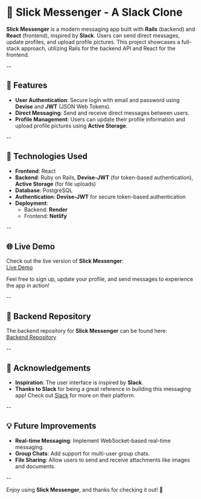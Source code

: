 # 💬 Slick Messenger - A Slack Clone

**Slick Messenger** is a modern messaging app built with **Rails** (backend) and **React** (frontend), inspired by **Slack**. Users can send direct messages, update profiles, and upload profile pictures. This project showcases a full-stack approach, utilizing Rails for the backend API and React for the frontend.

--

## 🚀 Features
- **User Authentication**: Secure login with email and password using **Devise** and **JWT** (JSON Web Tokens).
- **Direct Messaging**: Send and receive direct messages between users.
- **Profile Management**: Users can update their profile information and upload profile pictures using **Active Storage**.

--

## 🔧 Technologies Used
- **Frontend**: React
- **Backend**: Ruby on Rails, **Devise-JWT** (for token-based authentication), **Active Storage** (for file uploads)
- **Database**: PostgreSQL
- **Authentication**: **Devise-JWT** for secure token-based authentication
- **Deployment**: 
  - Backend: **Render**
  - Frontend: **Netlify**

--

## 🌐 Live Demo
Check out the live version of **Slick Messenger**:  
[Live Demo](https://slick-messenger.netlify.app)

Feel free to sign up, update your profile, and send messages to experience the app in action!

--

## 📂 Backend Repository  
The backend repository for **Slick Messenger** can be found here:  
[Backend Repository](https://github.com/daniel-echevarria/slick-messenger-backend)

--

## 🙏 Acknowledgements
- **Inspiration**: The user interface is inspired by **Slack**.  
- **Thanks to Slack** for being a great reference in building this messaging app! Check out [Slack](https://slack.com) for more on their platform.

--

## 💡 Future Improvements
- **Real-time Messaging**: Implement WebSocket-based real-time messaging.
- **Group Chats**: Add support for multi-user group chats.
- **File Sharing**: Allow users to send and receive attachments like images and documents.

--

Enjoy using **Slick Messenger**, and thanks for checking it out! 💬
